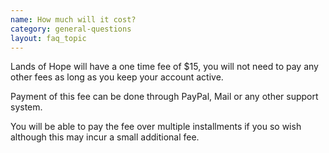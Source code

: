 ```yaml
---
name: How much will it cost?
category: general-questions
layout: faq_topic
---
```

Lands of Hope will have a one time fee of $15, you will not need to pay any other fees as long as you keep your account active.  
  
Payment of this fee can be done through PayPal, Mail or any other support system.  
  
You will be able to pay the fee over multiple installments if you so wish although this may incur a small additional fee.